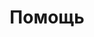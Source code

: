 ---
layout: services-list
title: Помощь
longtitle: Помощь при работе в интернете
typePost: net-help
typeSection: net
breadcrumbs:
  - name: Услуги
    url: /services/
  - name: Сети и интернет
    url: /services/net/
breadcrumbCurrent: true
banner: /assets/images/upload/net_help.jpg
thumbnail: /assets/images/upload/net_help-icon.jpg
---